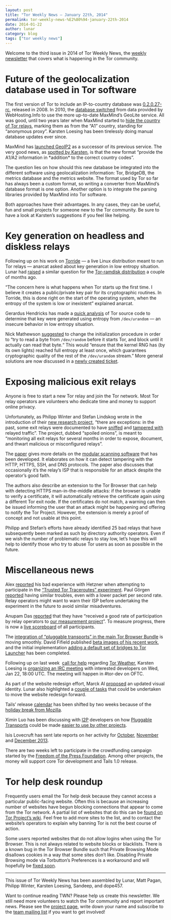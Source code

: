 ```yaml
---
layout: post
title: "Tor Weekly News — January 22th, 2014"
permalink: tor-weekly-news-%E2%80%94-january-22th-2014
date: 2014-01-22
author: lunar
category: blog
tags: ["tor weekly news"]
---
```


Welcome to the third issue in 2014 of Tor Weekly News, the [weekly newsletter](https://lists.torproject.org/cgi-bin/mailman/listinfo/tor-news) that covers what is happening in the Tor community.

# Future of the geolocalization database used in Tor software

The first version of Tor to include an IP-to-country database was [0.2.0.27-rc](https://gitweb.torproject.org/tor.git/tree/ee60a8dd), released in 2008. In 2010, the [database switched](https://gitweb.torproject.org/tor.git/commit/befcc84f) from data provided by WebHosting.Info to use the more up-to-date MaxMind’s GeoLite service. All was good, until two years later when MaxMind started to [hide the country of Tor relays](https://bugs.torproject.org/6266), marking them as from the “A1” country, standing for “anonymous proxy”. Karsten Loesing has been tirelessly doing manual database updates ever since.

MaxMind has [launched GeoIP2](http://blog.maxmind.com/2013/07/01/introducing-the-geoip2-beta/) as a successor of its previous service. The very good news, as [spotted by Karsten](https://lists.torproject.org/pipermail/tor-dev/2014-January/006080.html), is that the new format “provide the A1/A2 information in \*addition\* to the correct country codes”.

The question lies on how should this new database be integrated into the different software using geolocalization information: Tor, BridgeDB, the metrics database and the metrics website. The format used by Tor so far has always been a custom format, so writing a converter from MaxMind’s database format is one option. Another option is to integrate the parsing libraries provided by MaxMind into Tor software.

Both approaches have their advantages. In any cases, they can be useful, fun and small projects for someone new to the Tor community. Be sure to have a look at Karsten’s suggestions if you feel like helping.

# Key generation on headless and diskless relays

Following up on his work on [Torride](https://redmine.koumbit.net/projects/torride) — a live Linux distribution meant to run Tor relays — anarcat asked about key generation in low entropy situation. Lunar had [raised](http://opensource.dyc.edu/pipermail/tor-ramdisk/2013-January/000101.html) a similar question for the [Tor-ramdisk distribution](http://opensource.dyc.edu/tor-ramdisk/) a couple of months ago.

“The concern here is what happens when Tor starts up the first time. I believe it creates a public/private key pair for its cryptographic routines. In Torride, this is done right on the start of the operating system, when the entropy of the system is low or inexistent” explained anarcat.

Gerardus Hendricks has made a [quick analysis](https://lists.torproject.org/pipermail/tor-talk/2014-January/031725.html) of Tor source code to determine that key were generated using entropy from `/dev/urandom` — an insecure behavior in low entropy situation.

Nick Mathewson [suggested](https://lists.torproject.org/pipermail/tor-talk/2014-January/031773.html) to change the initialization procedure in order to “try to read a byte from `/dev/random` before it starts Tor, and block until it actually can read that byte.“ This would “ensure that the kernel RNG has (by its own lights) reached full entropy at least once, which guarantees cryptographic quality of the rest of the `/dev/urandom` stream.” More general solutions are now discussed in a [newly created ticket](https://bugs.torproject.org/10676).

# Exposing malicious exit relays

Anyone is free to start a new Tor relay and join the Tor network. Most Tor relay operators are volunteers who dedicate time and money to support online privacy.

Unfortunately, as Philipp Winter and Stefan Lindskog wrote in the introduction of their [new research project](http://www.cs.kau.se/philwint/spoiled_onions/), “there are exceptions: in the past, some exit relays were documented to have [sniffed](http://www.cs.columbia.edu/~mikepo/papers/tordecoys.raid11.pdf) and [tampered with](https://trac.torproject.org/projects/tor/wiki/doc/badRelays) relayed traffic”. The project, dubbed “spoiled onions”, is meant to “monitoring all exit relays for several months in order to expose, document, and thwart malicious or misconfigured relays”.

The [paper](http://www.cs.kau.se/philwint/spoiled_onions/techreport.pdf) gives more details on the [modular scanning software](https://github.com/NullHypothesis/exitmap) that has been developed. It elaborates on how it can detect tampering with the HTTP, HTTPS, SSH, and DNS protocols. The paper also discusses that occasionally it’s the relay’s ISP that is responsible for an attack despite the operator’s good faith.

The authors also describe an extension to the Tor Browser that can help with detecting HTTPS man-in-the-middle attacks: if the browser is unable to verify a certificate, it will automatically retrieve the certificate again using a different Tor exit node. If the certificates do not match, a warning can then be issued informing the user that an attack might be happening and offering to notify the Tor Project. However, the extension is merely a proof of concept and not usable at this point.

Philipp and Stefan’s efforts have already identified 25 bad relays that have subsequently been marked as such by directory authority operators. Even if we wish the number of problematic relays to stay low, let’s hope this will help to identify those who try to abuse Tor users as soon as possible in the future.

# Miscellaneous news

Alex [reported](https://lists.torproject.org/pipermail/tor-relays/2014-January/003620.html) his bad experience with Hetzner when attempting to participate in the [“Trusted Tor Traceroutes” experiment](https://web.engr.illinois.edu/~das17/tor-traceroute_v1.html). Paul Görgen [reported](https://lists.torproject.org/pipermail/tor-relays/2014-January/003625.html) having similar troubles, even with a lower packet per second rate. Relay operators might want to warn their ISP before undertaking the experiment in the future to avoid similar misadventures.

Anupam Das [reported](https://lists.torproject.org/pipermail/tor-relays/2014-January/003686.html) that they have “received a good rate of participation by relay operators to [our measurement project](https://web.engr.illinois.edu/~das17/tor-traceroute_v1.html)”. To measure progress, there is now a [live scoreboard](http://128.174.241.211:443/relay_scoreboard) of all participants.

The [integration of “pluggable transports” in the main Tor Browser Bundle](https://bugs.torproject.org/9444) is moving smoothly. David Fifield published [beta images of his recent work](https://gitweb.torproject.org/user/dcf/tor-browser-bundle.git/shortlog/refs/heads/3.6-beta), and the initial implementation [adding a default set of bridges to Tor Launcher](https://bugs.torproject.org/10418) has been completed.

Following up on last week  [call for help](https://lists.torproject.org/pipermail/tor-dev/2014-January/006039.html) regarding [Tor Weather](https://weather.torproject.org/), Karsten Loesing is [organizing an IRC meeting](https://lists.torproject.org/pipermail/tor-dev/2014-January/006102.html) with interested developers on Wed, Jan 22, 18:00 UTC. The meeting will happen in #tor-dev on OFTC.

As part of the website redesign effort, Marck Al [proposed](https://lists.torproject.org/pipermail/www-team/2014-January/000196.html) an updated visual identity. Lunar also highlighted a [couple of tasks](https://lists.torproject.org/pipermail/www-team/2014-January/000216.html) that could be undertaken to move the website redesign forward.

Tails’ release [calendar](https://tails.boum.org/contribute/calendar/) has been shifted by two weeks because of the [holiday break from Mozilla](https://mailman.boum.org/pipermail/tails-dev/2014-January/004757.html).

Ximin Luo has been discussing with [I2P](http://geti2p.net/) developers on how [Pluggable Transports](https://www.torproject.org/docs/pluggable-transports.html) could be made [easier to use by other projects](https://bugs.torproject.org/10629).

Isis Lovecruft has sent late reports on her activity for [October](https://lists.torproject.org/pipermail/tor-reports/2014-January/000431.html), [November](https://lists.torproject.org/pipermail/tor-reports/2014-January/000432.html) and [December 2013](https://lists.torproject.org/pipermail/tor-reports/2014-January/000433.html).

There are two weeks left to participate in the crowdfunding campaign started by the [Freedom of the Press Foundation](https://pressfreedomfoundation.org/). Among other projects, the money will support core Tor development and Tails 1.0 release.

# Tor help desk roundup

Frequently users email the Tor help desk because they cannot access a particular public-facing website. Often this is because an increasing number of websites have begun blocking connections that appear to come from the Tor network. A partial list of websites that do this can be [found on Tor Project’s wiki](https://trac.torproject.org/projects/tor/wiki/org/doc/ListOfServicesBlockingTor). Feel free to add more sites to the list, and to contact the website’s operators to explain why banning Tor is not the best course of action.

Some users reported websites that do not allow logins when using the Tor Browser. This is not always related to website blocks or blacklists. There is a known bug in the Tor Browser Bundle such that Private Browsing Mode disallows cookies in a way that some sites don’t like. Disabling Private Browsing mode via Torbutton’s Preferences is a workaround and will hopefully be [fixed soon](https://bugs.torproject.org/10569).

* * *

This issue of Tor Weekly News has been assembled by Lunar, Matt Pagan, Philipp Winter, Karsten Loesing, Sandeep, and dope457.

Want to continue reading TWN? Please help us create this newsletter. We still need more volunteers to watch the Tor community and report important news. Please see the [project page](https://trac.torproject.org/projects/tor/wiki/TorWeeklyNews), write down your name and subscribe to the [team mailing list](https://lists.torproject.org/cgi-bin/mailman/listinfo/news-team) if you want to get involved!

